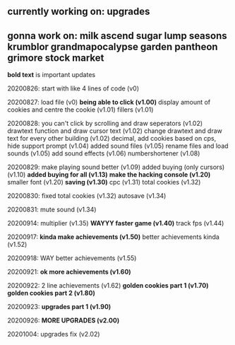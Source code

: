 currently working on:
upgrades
---
gonna work on:
milk
ascend
sugar lump
seasons
krumblor
grandmapocalypse
garden
pantheon
grimore
stock market
---

**bold text** is important updates

20200826:
start with like 4 lines of code (v0)

20200827:
load file (v0)
**being able to click (v1.00)**
display amount of cookies and centre the cookie (v1.01)
fillers (v1.01)

20200828:
you can't click by scrolling and draw seperators (v1.02)
drawtext function and draw cursor text (v1.02)
change drawtext and draw text for every other building (v1.02)
decimal, add cookies based on cps, hide support prompt (v1.04)
added sound files (v1.05)
rename files and load sounds (v1.05)
add sound effects (v1.06)
numbershortener (v1.08)

20200829:
make playing sound better (v1.09)
added buying (only cursors) (v1.10)
**added buying for all (v1.13)**
**make the hacking console (v1.20)**
smaller font (v1.20)
**saving (v1.30)**
cpc (v1.31)
total cookies (v1.32)

20200830:
fixed total cookies (v1.32)
autosave (v1.34)

20200831:
mute sound (v1.34)

20200914:
multiplier (v1.35)
**WAYYY faster game (v1.40)**
track fps (v1.44)

20200917:
**kinda make achievements (v1.50)**
better achievements kinda (v1.52)

20200918:
WAY better achievements (v1.55)

20200921:
**ok more achievements (v1.60)**

20200922:
2 line achievements (v1.62)
**golden cookies part 1 (v1.70)**
**golden cookies part 2 (v1.80)**

20200923:
**upgrades part 1 (v1.90)**

20200926:
**MORE UPGRADES (v2.00)**

20201004:
upgrades fix (v2.02)
